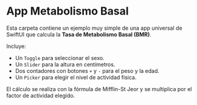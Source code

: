 # App Metabolismo Basal

Esta carpeta contiene un ejemplo muy simple de una app universal de SwiftUI que calcula la **Tasa de Metabolismo Basal (BMR)**.

Incluye:
- Un `Toggle` para seleccionar el sexo.
- Un `Slider` para la altura en centímetros.
- Dos contadores con botones `+` y `-` para el peso y la edad.
- Un `Picker` para elegir el nivel de actividad física.

El cálculo se realiza con la fórmula de Mifflin-St Jeor y se multiplica por el factor de actividad elegido.
